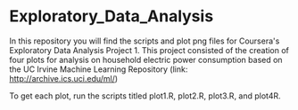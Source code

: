 # Exploratory_Data_Analysis

In this repository you will find the scripts and plot png files for Coursera's Exploratory Data Analysis Project 1. This 
project consisted of the creation of four plots for analysis on household electric power consumption based on the 
UC Irvine Machine Learning Repository (link: http://archive.ics.uci.edu/ml/)

To get each plot, run the scripts titled plot1.R, plot2.R, plot3.R, and plot4R.

